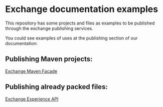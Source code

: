 # Exchange documentation examples

This repository has some projects and files as examples to be published through the exchange publishing services.

You could see examples of uses at the publishing section of our documentation:

## Publishing Maven projects:

[Exchange Maven Facade](https://anypoint.mulesoft.com/exchange/portals/anypoint-platform/f1e97bc6-315a-4490-82a7-23abe036327a.anypoint-platform/exchange-maven-facade-api-http/)

## Publishing already packed files:

[Exchange Experience API](https://anypoint.mulesoft.com/exchange/portals/anypoint-platform/f1e97bc6-315a-4490-82a7-23abe036327a.anypoint-platform/exchange-experience-api/)

